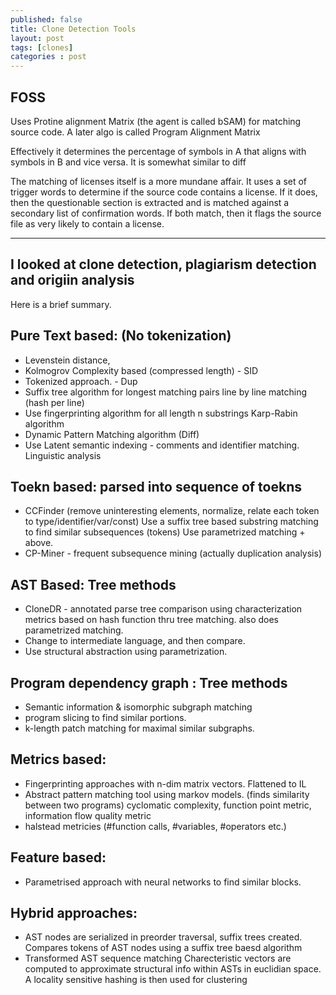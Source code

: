 ```yaml
---
published: false
title: Clone Detection Tools
layout: post
tags: [clones]
categories : post
---
```

FOSS
-----
Uses Protine alignment Matrix (the agent is called bSAM) for
matching source code. A later algo is called Program Alignment Matrix

Effectively it determines the percentage of symbols in A that aligns
with symbols in B and vice versa. It is somewhat similar to diff

The matching of licenses itself is a more mundane affair. It uses
a set of trigger words to determine if the source code contains a
license. If it does, then the questionable section is extracted and is
matched against a secondary list of confirmation words. If both match,
then it flags the source file as very likely to contain a license.

----------------------------------------------------------------
I looked at clone detection, plagiarism detection and origiin analysis
----------------------------------------------------------------

Here is a brief summary.

Pure Text based:  (No tokenization)
----------------
- Levenstein distance,
- Kolmogrov Complexity based (compressed length) - SID
- Tokenized approach. - Dup
- Suffix tree algorithm for longest matching pairs
      line by line matching (hash per line)
- Use fingerprinting algorithm for all length n substrings
      Karp-Rabin algorithm
- Dynamic Pattern Matching algorithm (Diff)
- Use Latent semantic indexing - comments and identifier matching.
  Linguistic analysis

Toekn based: parsed into sequence of toekns
-----------
- CCFinder (remove uninteresting elements, normalize,
  relate each token to type/identifier/var/const)
  Use a suffix tree based substring matching to find similar subsequences (tokens)
  Use parametrized matching + above.
- CP-Miner - frequent subsequence mining (actually duplication analysis)

AST Based: Tree methods
--------------
- CloneDR - annotated parse tree comparison using characterization metrics
  based on hash function thru tree matching. also does parametrized matching.
- Change to intermediate language, and then compare.
- Use structural abstraction using parametrization.

Program dependency graph : Tree methods
-------------------------
- Semantic information & isomorphic subgraph matching
- program slicing to find similar portions.
- k-length patch matching for maximal similar subgraphs.

Metrics based:
-------------
- Fingerprinting approaches with n-dim matrix vectors. Flattened to IL
- Abstract pattern matching tool using markov models.
      (finds similarity between two programs)
  cyclomatic complexity, function point metric, information flow quality metric
- halstead metricies (#function calls, #variables, #operators etc.)

Feature based:
--------------
- Parametrised approach with neural networks to find similar blocks.

Hybrid approaches:
----------------
- AST nodes are serialized in preorder traversal,
  suffix trees created.
  Compares tokens of AST nodes using a suffix tree baesd algorithm
- Transformed AST sequence matching
  Charecteristic vectors are computed to approximate structural
  info within ASTs in euclidian space. A locality sensitive hashing is
  then used for clustering
